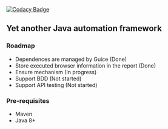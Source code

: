 [![Codacy Badge](https://api.codacy.com/project/badge/Grade/ed67de1ff5954ca5b1572ccfb2046814)](https://www.codacy.com/manual/npvinh140589/java-test-framework?utm_source=github.com&amp;utm_medium=referral&amp;utm_content=zarashima/java-test-framework&amp;utm_campaign=Badge_Grade)

## Yet another Java automation framework

### Roadmap
* Dependences are managed by Guice (Done)
* Store executed browser information in the report (Done)
* Ensure mechanism (In progress)
* Support BDD (Not started)
* Support API testing (Not started)

### Pre-requisites
* Maven
* Java 8+

